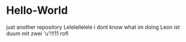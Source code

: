 # Hello-World
just another repository
Lelelellelele i dont know what im doing
Leon ist duum mit zwei 'u'!!!11 rofl
